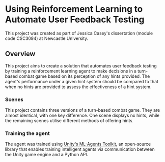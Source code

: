 # Using Reinforcement Learning to Automate User Feedback Testing

This project was created as part of Jessica Casey's dissertation (module code
CSC3094) at Newcastle University.

## Overview

This project aims to create a solution that automates user feedback testing by
training a reinforcement learning agent to make decisions in a turn-based
combat game based on its perception of any hints provided. The agent's
performance under a given hint system should be compared to that when no hints
are provided to assess the effectiveness of a hint system.

### Scenes

This project contains three versions of a turn-based combat game. They are
almost identical, with one key difference. One scene displays no hints, while
the remaining scenes utilise different methods of offering hints.

### Training the agent

The agent was trained using [Unity's ML-Agents Toolkit](https://github.com/Unity-Technologies/ml-agents),
an open-source library that enables training intelligent agents via 
communication between the Unity game engine and a Python API.